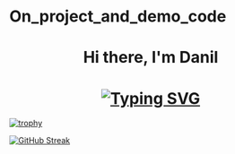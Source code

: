 # On_project_and_demo_code
<h1 align="center">Hi there, I'm Danil</h1>

<h1 align="center"><a href="https://git.io/typing-svg"><img src="https://readme-typing-svg.herokuapp.com?font=Fira+Code&pause=1000&color=F712DB&center=true&vCenter=true&random=false&width=435&lines=Backend+develop+and+web+develop" alt="Typing SVG" /></a></h1>

[![trophy](https://github-profile-trophy.vercel.app/?username=ryo-ma)](https://github.com/ryo-ma/github-profile-trophy)

[![GitHub Streak](https://github-readme-streak-stats.herokuapp.com/?user=DenverCoder1)](https://git.io/streak-stats)
